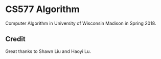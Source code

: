 # CS577 Algorithm
Computer Algorithm in University of Wisconsin Madison in Spring 2018.
## Credit
Great thanks to Shawn Liu and Haoyi Lu.
